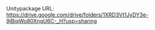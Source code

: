 Unitypackage URL: https://drive.google.com/drive/folders/1XRD3Vt1JyDY3e-9jBiqWo80XngU6C-_H?usp=sharing
